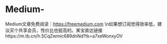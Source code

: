# Medium-
Medium文章免费阅读：https://freemedium.com \n如果想订阅觉得效率低，建议买个共享会员，性价比也挺高的。某宝直达链接https://m.tb.cn/h.5CqZwmic689dnNd?tk=a7xeWonxyOV 

